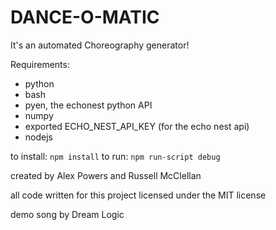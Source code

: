 # DANCE-O-MATIC

It's an automated Choreography generator!

Requirements:
- python
- bash
- pyen, the echonest python API
- numpy
- exported ECHO_NEST_API_KEY (for the echo nest api)
- nodejs

to install: `npm install`
to run: `npm run-script debug`

created by Alex Powers and Russell McClellan

all code written for this project licensed under the MIT license

demo song by Dream Logic